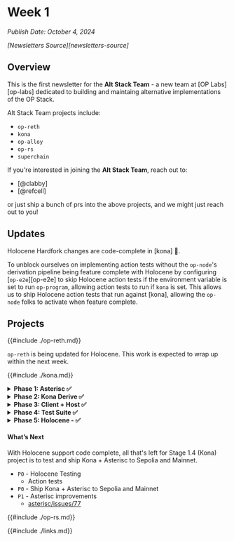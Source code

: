 # Week 1

*Publish Date: October 4, 2024*

*[Newsletters Source][newsletters-source]*


## Overview

This is the first newsletter for the **Alt Stack Team** - a new team
at [OP Labs][op-labs] dedicated to building and maintaing alternative
implementations of the OP Stack.

Alt Stack Team projects include:
- `op-reth`
- `kona`
- `op-alloy`
- `op-rs`
- `superchain`

If you're interested in joining the **Alt Stack Team**, reach out to:
- [@clabby]
- [@refcell]

or just ship a bunch of prs into the above projects, and we might just
reach out to you!


## Updates

Holocene Hardfork changes are code-complete in [kona] 🎉.

To unblock ourselves on implementing action tests without the `op-node`'s
derivation pipeline being feature complete with Holocene by configuring
[`op-e2e`][op-e2e] to skip Holocene action tests if the environment variable
is set to run `op-program`, allowing action tests to run if `kona` is set.
This allows us to ship Holocene action tests that run against [kona], allowing
the `op-node` folks to activate when feature complete.


## Projects


{{#include ./op-reth.md}}

`op-reth` is being updated for Holocene.
This work is expected to wrap up within the next week.


{{#include ./kona.md}}

<details>
    <summary><b>Phase 1: Asterisc ✅</b></summary>

    ```json
    {
      "ProxyAdmin": "0x59cff637c814B045F154Be583a24179d3AF9F167",
      "DisputeGameFactoryProxy": "0x69Fe8a33BaEC98698a4170E898B59aE3E0C651aD",
      "AnchorStateRegistryProxy": "0xe2be2262b8F462B3D478Ff9bF7a51B8645772F49",
      "DisputeGameFactory": "0x0d960BcFf756449Ef40a03254f5bAC4DB3896ac4",
      "RISCV": "0xFde3de8B91B9cb7D5b92645ceA74B8B5a32092B5",
      "AnchorStateRegistry": "0xc45320A1e9CDB1B52E332c1389BE330ab7ec17A5",
      "FaultDisputeGame": "0x3f6F314093ff095494eB2C8268D810d50D212508"
      "PreimageOracle": "0x627F825CBd48c4102d36f287be71f4234426b9e4",
      "DelayedWETHProxy": "0xF3D833949133e4E4D3551343494b34079598EA5a",
    }
    ```
</details>


<details>
    <summary><b>Phase 2: Kona Derive ✅</b></summary>
    <table>
    <tr>
    <th> <b>OP Mainnet Trusted Sync Grafana</b> </th>
    <th> <b>OP Sepolia Trusted Sync Grafana</b> </th>
    </tr>
    <tr>
    <td style='text-align:center; vertical-align:middle'>
    <img src="./assets/op_mainnet_trusted_sync.png" width="80%">
    </td>
    <td style='text-align:center; vertical-align:middle'>
    <img src="./assets/op_sepolia_trusted_sync.png" width="80%">
    </td>
    </tr>
    </table>
    <b>Trusted Sync Alerts</b>
    <p style='text-align:center; vertical-align:middle'>
    <img src="./assets/trusted_sync_alerts.png" width="80%">
    </p>
</details>

<details><summary><b>Phase 3: Client + Host ✅</b></summary></details>

<details><summary><b>Phase 4: Test Suite ✅</b></summary></details>

<details><summary><b>Phase 5: Holocene - ✅</b></summary></details>

#### What’s Next

With Holocene support code complete, all that's left for Stage 1.4 (Kona)
project is to test and ship Kona + Asterisc to Sepolia and Mainnet.

- `P0` - Holocene Testing
    - Action tests
- `P0` - Ship Kona + Asterisc to Sepolia and Mainnet
- `P1` - Asterisc improvements
    - [asterisc/issues/77](https://github.com/ethereum-optimism/asterisc/issues/77)


{{#include ./op-rs.md}}


<!-- Links -->

{{#include ./links.md}}
